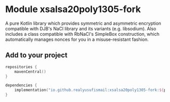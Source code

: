 # Module xsalsa20poly1305-fork

A pure Kotlin library which provides symmetric and asymmetric encryption compatible with DJB's NaCl
library and its variants (e.g. libsodium). Also includes a class compatible with RbNaCl's SimpleBox
construction, which automatically manages nonces for you in a misuse-resistant fashion.

## Add to your project

```kotlin
repositories {
    mavenCentral()
}

dependencies {
    implementation("io.github.realyusufismail:xsalsa20poly1305-fork:${project.version}")
}
```